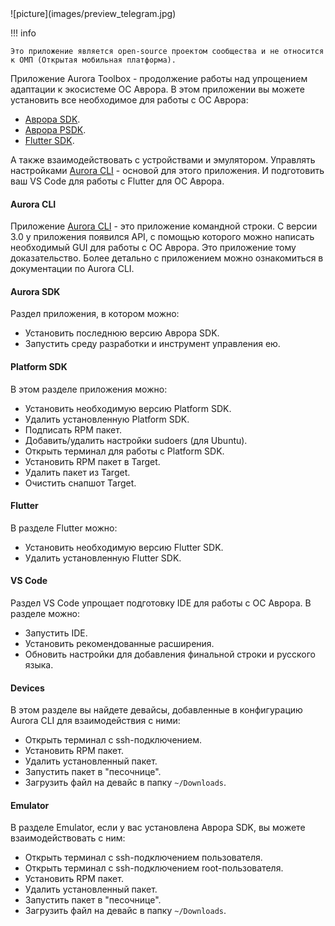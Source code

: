 <picture>
    ![picture](images/preview_telegram.jpg)
</picture>

!!! info

    Это приложение является open-source проектом сообщества и не относится к ОМП (Открытая мобильная платформа).

Приложение Aurora Toolbox - продолжение работы над упрощением адаптации к экосистеме ОС Аврора.
В этом приложении вы можете установить все необходимое для работы с ОС Аврора:

- [Аврора SDK](https://developer.auroraos.ru/doc/sdk/app_development/setup).
- [Аврора PSDK](https://developer.auroraos.ru/doc/sdk/psdk/setup).
- [Flutter SDK](https://omprussia.gitlab.io/flutter/flutter/).

А также взаимодействовать с устройствами и эмулятором.
Управлять настройками [Aurora CLI](https://keygenqt.github.io/aurora-cli/) - основой для этого приложения.
И подготовить ваш VS Code для работы с Flutter для ОС Аврора.

#### Aurora CLI

Приложение [Aurora CLI](https://keygenqt.github.io/aurora-cli/) - это приложение командной строки.
С версии 3.0 у приложения появился API, с помощью которого можно написать необходимый GUI для работы с ОС Аврора. Это приложение тому доказательство.
Более детально с приложением можно ознакомиться в документации по Aurora CLI.

#### Aurora SDK

Раздел приложения, в котором можно:

- Установить последнюю версию Аврора SDK.
- Запустить среду разработки и инструмент управления ею.

#### Platform SDK

В этом разделе приложения можно:

- Установить необходимую версию Platform SDK.
- Удалить установленную Platform SDK.
- Подписать RPM пакет.
- Добавить/удалить настройки sudoers (для Ubuntu).
- Открыть терминал для работы с Platform SDK.
- Установить RPM пакет в Target.
- Удалить пакет из Target.
- Очистить снапшот Target.

#### Flutter

В разделе Flutter можно:

- Установить необходимую версию Flutter SDK.
- Удалить установленную Flutter SDK.

#### VS Code

Раздел VS Code упрощает подготовку IDE для работы с ОС Аврора.
В разделе можно:

- Запустить IDE.
- Установить рекомендованные расширения.
- Обновить настройки для добавления финальной строки и русского языка.

#### Devices

В этом разделе вы найдете девайсы, добавленные в конфигурацию Aurora CLI для взаимодействия с ними:

- Открыть терминал с ssh-подключением.
- Установить RPM пакет.
- Удалить установленный пакет.
- Запустить пакет в "песочнице".
- Загрузить файл на девайс в папку `~/Downloads`.

#### Emulator

В разделе Emulator, если у вас установлена Аврора SDK, вы можете взаимодействовать с ним:

- Открыть терминал с ssh-подключением пользователя.
- Открыть терминал с ssh-подключением root-пользователя.
- Установить RPM пакет.
- Удалить установленный пакет.
- Запустить пакет в "песочнице".
- Загрузить файл на девайс в папку `~/Downloads`.

